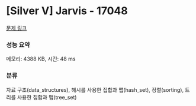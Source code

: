 # [Silver V] Jarvis - 17048 

[문제 링크](https://www.acmicpc.net/problem/17048) 

### 성능 요약

메모리: 4388 KB, 시간: 48 ms

### 분류

자료 구조(data_structures), 해시를 사용한 집합과 맵(hash_set), 정렬(sorting), 트리를 사용한 집합과 맵(tree_set)

